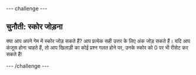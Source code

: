 --- challenge ---
## चुनौती: स्कोर जोड़ना
क्या आप अपने गेम में स्कोर जोड़ सकते हैं? आप प्रत्येक सही उत्तर के लिए अंक जोड़ सकते हैं। यदि आप कंजूस होना चाहते हैं, तो आप खिलाड़ी का कोई प्रश्न गलत होने पर, उनके स्कोर को 0 पर भी रीसेट कर सकते हैं!




--- /challenge ---